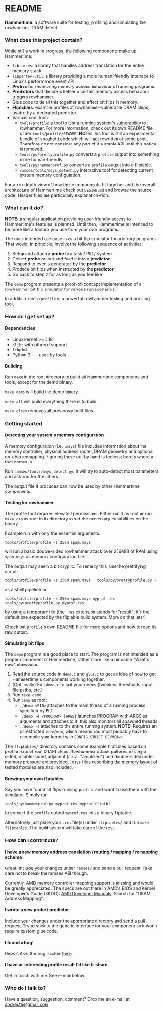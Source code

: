 # README #

**Hammertime**: a software suite for testing, profiling and simulating the rowhammer DRAM defect.

### What does this project contain? ###

While still a work in progress, the following components make up Hammertime:

* `libramses`: a library that handles address translation for the entire memory stack.
* `libperfev-util`: a library providing a more human-friendly interface to Linux's performance event API.
* **Probes** for monitoring memory access behaviour of running programs.
* **Predictors** that decide whether a certain memory access behaviour triggers rowhammer.
* Glue code to tie all this together and effect bit flips in memory.
* **Fliptables**: example profiles of rowhammer-vulnerable DRAM chips, usable by a dedicated predictor.
* Various cool tools:
	* `tools/profile`: a tool to test a running system's vulnerability to rowhammer.
For more information, check out its own README file under `tools/profile/README`.
**NOTE:** this tool is still an experimental bundle of spaghetti code which will get rewritten at some point.
Therefore do not consider any part of it a stable API until this notice is removed.
	* `tools/py/prettyprofile.py` converts a `profile` output into something more human-friendly.
	* `tools/py/hammerprof.py` converts a `profile` output into a fliptable.
	* `ramses/tools/msys_detect.py` interactive tool for detecting current system memory configuration.

For an in-depth view of how these components fit together and the overall architecture of Hammertime check out `DESIGN.md` and browse the source code.
Header files are particularly explanation-rich.

### What can it *do*? ###

**NOTE:** a singular application providing user-friendly access to Hammertime's features is planned.
Until then, Hammertime is intended to be more like a toolbox you use from your own programs.

The main intended use case is as a bit flip simulator for arbitrary programs.
That would, in principle, involve the following sequence of activities:

1. Setup and attach a **probe** to a task / PID / system
2. Collect **probe** output and feed it into a **predictor**
3. Respond to events generated by the **predictor**
4. Produce bit flips when instructed by the **predictor**
5. Go back to step 2 for as long as you feel like

The `demo` program presents a proof-of-concept implementation of a rowhammer bit flip simulator for various run scenarios.

In addition `tools/profile` is a powerful rowhammer testing and profiling tool.

### How do I get set up? ###

#### Dependencies ####

* Linux kernel >= 3.18
* `glibc` with pthread support
* `libpfm4`
* Python 3 --- used by tools

#### Building ####

Run `make` in the root directory to build all Hammertime components and tools, except for the demo binary.

`make demo` will build the demo binary.

`make all` will build everything there is to build.

`make clean` removes all previously built files.

### Getting started ###

#### Detecting your system's memory configuration ####

A memory configuration (i.e. `.msys`) file includes information about the memory controller, physical address router, DRAM geometry and optional on-chip remapping.
Figuring these out by hand is tedious; here's where a tool comes in.

Run `ramses/tools/msys_detect.py`.
It will try to auto-detect most parameters and ask you for the others.

The output file it produces can now be used by other Hammertime components.

#### Testing for rowhammer ####

The profile tool requires elevated permissions.
Either run it as root or run `make cap` as root in its directory to set the necessary capabilities on the binary.

Example run with only the essential arguments:

`tools/profile/profile -s 256m spam.msys`

will run a basic double-sided rowhammer attack over 256MiB of RAM using `spam.msys` as memory configuration file.

The output may seem a bit cryptic. To remedy this, use the prettifying script:

`tools/profile/profile -s 256m spam.msys | tools/py/prettyprofile.py -`

as a shell pipeline or

```
tools/profile/profile -s 256m spam.msys myprof.res
tools/py/prettyprofile.py myprof.res
```

by using a temporary file (the `.res` extension stands for "result"; it's the default one expected by the fliptable build system. More on that later)

Check out `profile`'s own README file for more options and how to read its raw output.

#### Simulating bit flips ####

The `demo` program is a good place to start.
The program is not intended as a proper component of Hammertime, rather more like a runnable "What's new" showcase.

1. Read the source code in `demo.c` and `glue.c` to get an idea of how to get Hammertime's components working together.
2. (Optionally) Edit `demo.c` to suit your needs (tweaking thresholds, input file paths, etc.)
3. Run `make demo`
4. Run `demo` as root:
	* `./demo <PID>` attaches to the main thread of a running process specified by PID
	* `./demo -e <PROGRAM> [ARGS]` launches PROGRAM with ARGS as arguments and attaches to it; this also monitors all spawned threads
	* `./demo -s` attaches to the entire running system. **NOTE:** Requires an unrestricted `/dev/mem`, which means you most probably have to recompile your kernel with `CONFIG_STRICT_DEVMEM=n`

The `fliptables/` directory contains some example fliptables based on profile runs of real DRAM chips.
Rowhammer attack patterns of single-sided, double-sided, adjacent (a.k.a. "amplified") and double-sided under memory pressure are provided.
`.msys` files describing the memory layout of tested modules are also included.

#### Brewing your own fliptables ####

Say you have found bit flips running `profile` and want to use them with the simulator.
Simply run

`tools/py/hammerprof.py myprof.res myprof.fliptbl`

to convert the `profile` output `myprof.res` into a binary fliptable.

Alternatively just place your `.res` file(s) under `fliptables/` and run `make fliptables`.
The build system will take care of the rest.

### How can I contribute? ###

#### I have a new memory address translation / routing / mapping / remapping scheme ####

Great! Include your changes under `ramses/` and send a pull request.
Take care not to break the ramses ABI though.

Currently, AMD memory controller mapping support is missing and would be greatly appreciated.
The specs are out there in AMD's BIOS and Kernel Developer's Guide (BKDG): [AMD Developer Manuals](http://developer.amd.com/resources/developer-guides-manuals/).
Search for "DRAM Address Mapping".

#### I wrote a new probe / predictor ####

Include your changes under the appropriate directory and send a pull request.
Try to stick to the generic interface for your component so it won't require custom glue code.

#### I found a bug! ####

Report it on the bug tracker [here](https://github.com/andreittr/hammertime/issues).

#### I have an interesting profile result I'd like to share ####

Get in touch with me. See e-mail below.

### Who do I talk to? ###

Have a question, suggestion, comment? Drop me an e-mail at andrei.ttr@gmail.com .
